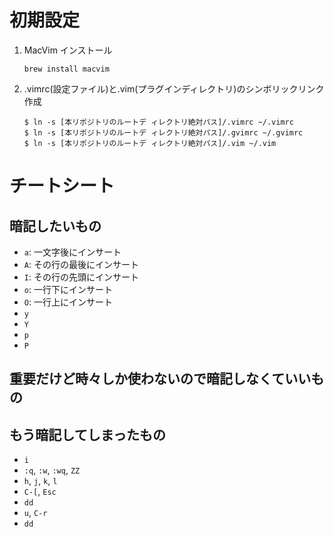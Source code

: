 # 初期設定

1. MacVim インストール

   ```
   brew install macvim
   ```

1. .vimrc(設定ファイル)と.vim(プラグインディレクトリ)のシンボリックリンク作成

   ```
   $ ln -s [本リポジトリのルートデ ィレクトリ絶対パス]/.vimrc ~/.vimrc
   $ ln -s [本リポジトリのルートデ ィレクトリ絶対パス]/.gvimrc ~/.gvimrc
   $ ln -s [本リポジトリのルートデ ィレクトリ絶対パス]/.vim ~/.vim
   ```

# チートシート

## 暗記したいもの

- `a`: 一文字後にインサート
- `A`: その行の最後にインサート
- `I`: その行の先頭にインサート
- `o`: 一行下にインサート
- `O`: 一行上にインサート
- `y`
- `Y`
- `p`
- `P`

## 重要だけど時々しか使わないので暗記しなくていいもの

## もう暗記してしまったもの

- `i`
- `:q`, `:w`, `:wq`, `ZZ`
- `h`, `j`, `k`, `l`
- `C-[`, `Esc`
- `dd`
- `u`, `C-r`
- `dd`
